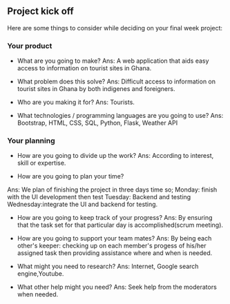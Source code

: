## Project kick off

Here are some things to consider while deciding on your final week project:

### Your product

* What are you going to make?
Ans: A web application that aids easy access to information on tourist sites in Ghana.


* What problem does this solve?
Ans: Difficult access to information on tourist sites in Ghana by both indigenes and foreigners.



* Who are you making it for?
Ans: Tourists.

* What technologies / programming languages are you going to use?
Ans: Bootstrap, HTML, CSS, SQL, Python, Flask, Weather API

### Your planning

* How are you going to divide up the work?
Ans: According to interest, skill or expertise.

* How are you going to plan your time?

Ans: We plan of finishing the project in three days time so;
Monday: finish with the UI development then test
Tuesday: Backend and testing
Wednesday:integrate the UI and backend for testing.


* How are you going to keep track of your progress?
Ans: By ensuring that the task set for that particular day is accomplished(scrum meeting).

* How are you going to support your team mates?
Ans: By being each other's keeper: checking up on each member's progess of his/her assigned task then providing assistance where and when is needed.

* What might you need to research?
Ans: Internet, Google search engine,Youtube.

* What other help might you need?
Ans: Seek help from the moderators when needed.






